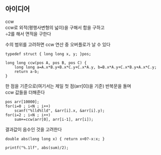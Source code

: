 ## 아이디어
ccw  
ccw로 외적(평행사변형의 넓이)을 구해서 합을 구하고  
÷2를 해서 면적을 구한다  
  
수의 범위를 고려하면 ccw 연산 중 오버플로가 날 수 있다
```
typedef struct { long long x, y; }pos;

long long ccw(pos A, pos B, pos C) {
	long long a=A.x*B.y+B.x*C.y+C.x*A.y, b=B.x*A.y+C.x*B.y+A.x*C.y;
	return a-b;
}
```
한 점을 기준으로(여기서는 제일 첫 점(arr[0])을 기준) 반복문을 돌며  
ccw 값들을 더해준다
```
pos arr[10000];
for(i=0 ; i<N ; i++)
	scanf("%lld%lld", &arr[i].x, &arr[i].y);
for(i=2 ; i<N ; i++)
	sum+=ccw(arr[0], arr[i-1], arr[i]);
```
결과값이 음수인 것을 고려한다
```
double abs(long long x) { return x<0?-x:x; }

printf("%.1lf", abs(sum)/2);
```
